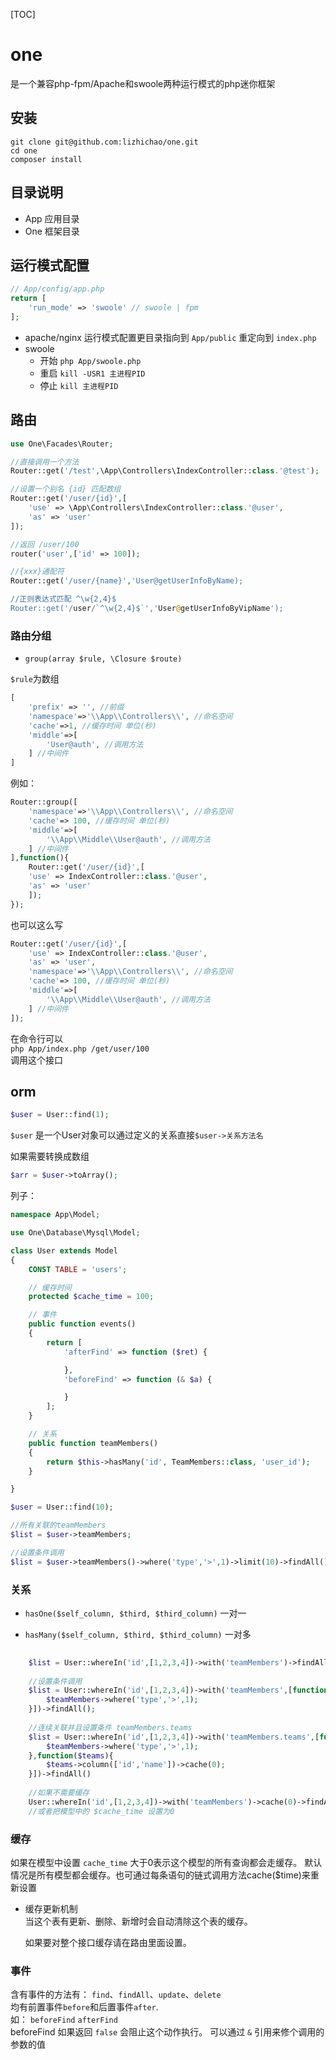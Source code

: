 [TOC]


# one 
是一个兼容php-fpm/Apache和swoole两种运行模式的php迷你框架

## 安装
```
git clone git@github.com:lizhichao/one.git
cd one
composer install

```

## 目录说明

 - App 应用目录
 - One 框架目录

## 运行模式配置

```php
// App/config/app.php
return [
    'run_mode' => 'swoole' // swoole | fpm
];

```

- apache/nginx 运行模式配置更目录指向到 `App/public` 重定向到 `index.php`
- swoole 
    - 开始 `php App/swoole.php`
    - 重启 `kill -USR1 主进程PID`
    - 停止 `kill 主进程PID`

## 路由


```php
use One\Facades\Router;

//直接调用一个方法
Router::get('/test',\App\Controllers\IndexController::class.'@test');

//设置一个别名 {id} 匹配数组
Router::get('/user/{id}',[
    'use' => \App\Controllers\IndexController::class.'@user',
    'as' => 'user'
]);

//返回 /user/100
router('user',['id' => 100]);

//{xxx}通配符
Router::get('/user/{name}','User@getUserInfoByName);

//正则表达式匹配 ^\w{2,4}$
Router::get('/user/`^\w{2,4}$`','User@getUserInfoByVipName');


```

### 路由分组

- `group(array $rule, \Closure $route)`

`$rule`为数组

```php
[
	'prefix' => '', //前缀
	'namespace'=>'\\App\\Controllers\\', //命名空间
	'cache'=>1, //缓存时间 单位(秒)
	'middle'=>[
		'User@auth', //调用方法
	] //中间件
]
```

例如：

```php
Router::group([
	'namespace'=>'\\App\\Controllers\\', //命名空间
	'cache'=> 100, //缓存时间 单位(秒)
	'middle'=>[
		'\\App\\Middle\\User@auth', //调用方法
	] //中间件
],function(){
	Router::get('/user/{id}',[
    'use' => IndexController::class.'@user',
    'as' => 'user'
	]);
});
```

也可以这么写

```php
Router::get('/user/{id}',[
	'use' => IndexController::class.'@user',
	'as' => 'user',
	'namespace'=>'\\App\\Controllers\\', //命名空间
	'cache'=> 100, //缓存时间 单位(秒)
	'middle'=>[
		'\\App\\Middle\\User@auth', //调用方法
	] //中间件
]);
```

在命令行可以  
`php App/index.php /get/user/100`   
调用这个接口
    
## orm

```php
$user = User::find(1);

```
`$user` 是一个User对象可以通过定义的关系直接`$user->关系方法名`

如果需要转换成数组  

```php
$arr = $user->toArray();
```

列子： 

```php
namespace App\Model;

use One\Database\Mysql\Model;

class User extends Model
{
    CONST TABLE = 'users';

	// 缓存时间
    protected $cache_time = 100;

	// 事件
    public function events()
    {
        return [
            'afterFind' => function ($ret) {

            },
            'beforeFind' => function (& $a) {

            }
        ];
    }

	// 关系
    public function teamMembers()
    {
        return $this->hasMany('id', TeamMembers::class, 'user_id');
    }

}

$user = User::find(10);

//所有关联的teamMembers
$list = $user->teamMembers;

//设置条件调用
$list = $user->teamMembers()->where('type','>',1)->limit(10)->findAll();

```


### 关系


- `hasOne($self_column, $third, $third_column)` 一对一

- `hasMany($self_column, $third, $third_column)` 一对多


```php
	
	$list = User::whereIn('id',[1,2,3,4])->with('teamMembers')->findAll()
	
	//设置条件调用
	$list = User::whereIn('id',[1,2,3,4])->with('teamMembers',[function($teamMembers){
		$teamMembers->where('type','>',1);
	}])->findAll();
	
	//连续关联并且设置条件 teamMembers.teams
	$list = User::whereIn('id',[1,2,3,4])->with('teamMembers.teams',[function($teamMembers){
		$teamMembers->where('type','>',1);
	},function($teams){
		$teams->column(['id','name'])->cache(0);
	}])->findAll()
	
	//如果不需要缓存
	User::whereIn('id',[1,2,3,4])->with('teamMembers')->cache(0)->findAll()
	//或者把模型中的 $cache_time 设置为0

```

    
### 缓存

如果在模型中设置 `cache_time` 大于0表示这个模型的所有查询都会走缓存。
默认情况是所有模型都会缓存。也可通过每条语句的链式调用方法cache($time)来重新设置

- 缓存更新机制  
  当这个表有更新、删除、新增时会自动清除这个表的缓存。
  
  如果要对整个接口缓存请在路由里面设置。


### 事件

含有事件的方法有：
`find`、`findAll`、`update`、`delete`  
均有前置事件`before`和后置事件`after`.  
如：
`beforeFind` `afterFind `  
beforeFind 如果返回 `false` 会阻止这个动作执行。
可以通过 `&` 引用来修个调用的参数的值

	

